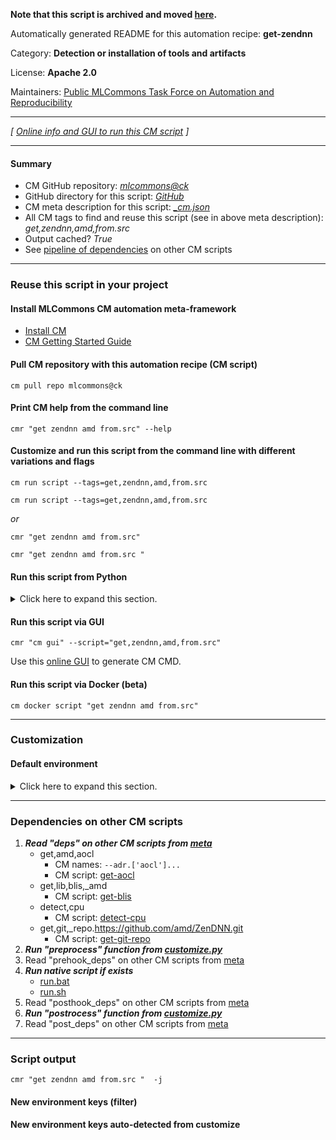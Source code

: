 **Note that this script is archived and moved [here](https://github.com/mlcommons/cm4mlops/tree/main/script/get-zendnn).**



Automatically generated README for this automation recipe: **get-zendnn**

Category: **Detection or installation of tools and artifacts**

License: **Apache 2.0**

Maintainers: [Public MLCommons Task Force on Automation and Reproducibility](https://github.com/mlcommons/ck/blob/master/docs/taskforce.md)

---
*[ [Online info and GUI to run this CM script](https://access.cknowledge.org/playground/?action=scripts&name=get-zendnn,d1c6feb0ee684b09) ]*

---
#### Summary

* CM GitHub repository: *[mlcommons@ck](https://github.com/mlcommons/ck/tree/dev/cm-mlops)*
* GitHub directory for this script: *[GitHub](https://github.com/mlcommons/ck/tree/dev/cm-mlops/script/get-zendnn)*
* CM meta description for this script: *[_cm.json](_cm.json)*
* All CM tags to find and reuse this script (see in above meta description): *get,zendnn,amd,from.src*
* Output cached? *True*
* See [pipeline of dependencies](#dependencies-on-other-cm-scripts) on other CM scripts


---
### Reuse this script in your project

#### Install MLCommons CM automation meta-framework

* [Install CM](https://access.cknowledge.org/playground/?action=install)
* [CM Getting Started Guide](https://github.com/mlcommons/ck/blob/master/docs/getting-started.md)

#### Pull CM repository with this automation recipe (CM script)

```cm pull repo mlcommons@ck```

#### Print CM help from the command line

````cmr "get zendnn amd from.src" --help````

#### Customize and run this script from the command line with different variations and flags

`cm run script --tags=get,zendnn,amd,from.src`

`cm run script --tags=get,zendnn,amd,from.src `

*or*

`cmr "get zendnn amd from.src"`

`cmr "get zendnn amd from.src " `


#### Run this script from Python

<details>
<summary>Click here to expand this section.</summary>

```python

import cmind

r = cmind.access({'action':'run'
                  'automation':'script',
                  'tags':'get,zendnn,amd,from.src'
                  'out':'con',
                  ...
                  (other input keys for this script)
                  ...
                 })

if r['return']>0:
    print (r['error'])

```

</details>


#### Run this script via GUI

```cmr "cm gui" --script="get,zendnn,amd,from.src"```

Use this [online GUI](https://cKnowledge.org/cm-gui/?tags=get,zendnn,amd,from.src) to generate CM CMD.

#### Run this script via Docker (beta)

`cm docker script "get zendnn amd from.src" `

___
### Customization

#### Default environment

<details>
<summary>Click here to expand this section.</summary>

These keys can be updated via `--env.KEY=VALUE` or `env` dictionary in `@input.json` or using script flags.


</details>

___
### Dependencies on other CM scripts


  1. ***Read "deps" on other CM scripts from [meta](https://github.com/mlcommons/ck/tree/dev/cm-mlops/script/get-zendnn/_cm.json)***
     * get,amd,aocl
       * CM names: `--adr.['aocl']...`
       - CM script: [get-aocl](https://github.com/mlcommons/ck/tree/master/cm-mlops/script/get-aocl)
     * get,lib,blis,_amd
       - CM script: [get-blis](https://github.com/mlcommons/ck/tree/master/cm-mlops/script/get-blis)
     * detect,cpu
       - CM script: [detect-cpu](https://github.com/mlcommons/ck/tree/master/cm-mlops/script/detect-cpu)
     * get,git,_repo.https://github.com/amd/ZenDNN.git
       - CM script: [get-git-repo](https://github.com/mlcommons/ck/tree/master/cm-mlops/script/get-git-repo)
  1. ***Run "preprocess" function from [customize.py](https://github.com/mlcommons/ck/tree/dev/cm-mlops/script/get-zendnn/customize.py)***
  1. Read "prehook_deps" on other CM scripts from [meta](https://github.com/mlcommons/ck/tree/dev/cm-mlops/script/get-zendnn/_cm.json)
  1. ***Run native script if exists***
     * [run.bat](https://github.com/mlcommons/ck/tree/dev/cm-mlops/script/get-zendnn/run.bat)
     * [run.sh](https://github.com/mlcommons/ck/tree/dev/cm-mlops/script/get-zendnn/run.sh)
  1. Read "posthook_deps" on other CM scripts from [meta](https://github.com/mlcommons/ck/tree/dev/cm-mlops/script/get-zendnn/_cm.json)
  1. ***Run "postrocess" function from [customize.py](https://github.com/mlcommons/ck/tree/dev/cm-mlops/script/get-zendnn/customize.py)***
  1. Read "post_deps" on other CM scripts from [meta](https://github.com/mlcommons/ck/tree/dev/cm-mlops/script/get-zendnn/_cm.json)

___
### Script output
`cmr "get zendnn amd from.src "  -j`
#### New environment keys (filter)

#### New environment keys auto-detected from customize
